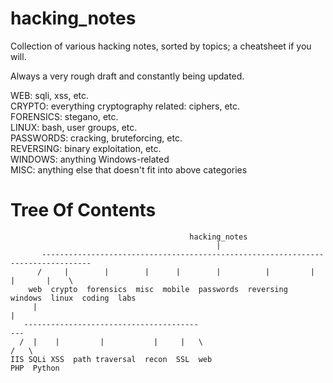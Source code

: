 # hacking_notes                 

Collection of various hacking notes, sorted by topics; a cheatsheet if you will.

Always a very rough draft and constantly being updated.

WEB: sqli, xss, etc.  
CRYPTO: everything cryptography related: ciphers, etc.  
FORENSICS: stegano, etc.  
LINUX: bash, user groups, etc.  
PASSWORDS: cracking, bruteforcing, etc.  
REVERSING: binary exploitation, etc.  
WINDOWS: anything Windows-related  
MISC: anything else that doesn't fit into above categories  


Tree Of Contents
================
```
                                        hacking_notes
                                              |
       ---------------------------------------------------------------------------------
      /     |        |        |      |        |          |         |       |       |    \
    web  crypto  forensics  misc  mobile  passwords  reversing  windows  linux  coding  labs
     |                                                                             |
   ---------------------------------------                                        ---
  /  |    |         |           |     |   \                                      /   \
IIS SQLi XSS  path traversal  recon  SSL  web                                  PHP  Python
```
